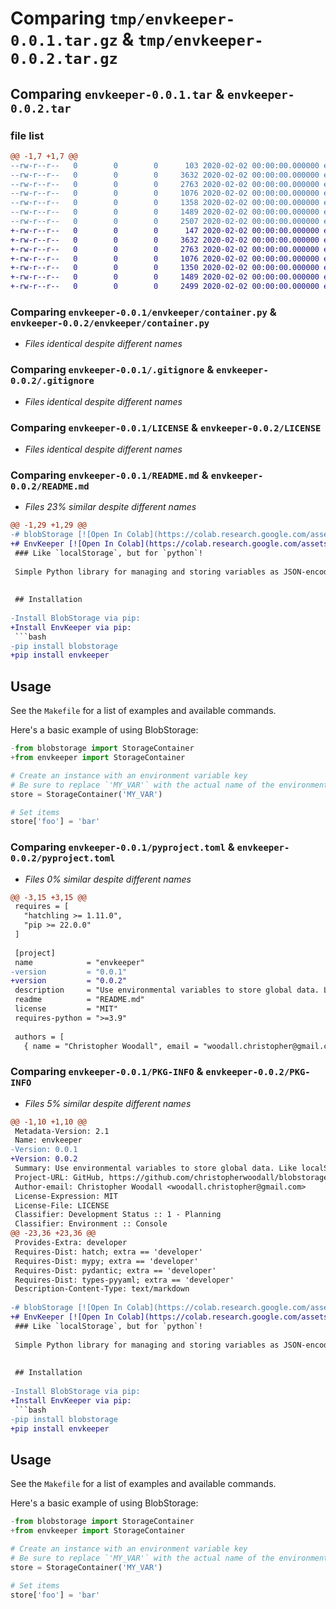 # Comparing `tmp/envkeeper-0.0.1.tar.gz` & `tmp/envkeeper-0.0.2.tar.gz`

## Comparing `envkeeper-0.0.1.tar` & `envkeeper-0.0.2.tar`

### file list

```diff
@@ -1,7 +1,7 @@
--rw-r--r--   0        0        0      103 2020-02-02 00:00:00.000000 envkeeper-0.0.1/envkeeper/__init__.py
--rw-r--r--   0        0        0     3632 2020-02-02 00:00:00.000000 envkeeper-0.0.1/envkeeper/container.py
--rw-r--r--   0        0        0     2763 2020-02-02 00:00:00.000000 envkeeper-0.0.1/.gitignore
--rw-r--r--   0        0        0     1076 2020-02-02 00:00:00.000000 envkeeper-0.0.1/LICENSE
--rw-r--r--   0        0        0     1358 2020-02-02 00:00:00.000000 envkeeper-0.0.1/README.md
--rw-r--r--   0        0        0     1489 2020-02-02 00:00:00.000000 envkeeper-0.0.1/pyproject.toml
--rw-r--r--   0        0        0     2507 2020-02-02 00:00:00.000000 envkeeper-0.0.1/PKG-INFO
+-rw-r--r--   0        0        0      147 2020-02-02 00:00:00.000000 envkeeper-0.0.2/envkeeper/__init__.py
+-rw-r--r--   0        0        0     3632 2020-02-02 00:00:00.000000 envkeeper-0.0.2/envkeeper/container.py
+-rw-r--r--   0        0        0     2763 2020-02-02 00:00:00.000000 envkeeper-0.0.2/.gitignore
+-rw-r--r--   0        0        0     1076 2020-02-02 00:00:00.000000 envkeeper-0.0.2/LICENSE
+-rw-r--r--   0        0        0     1350 2020-02-02 00:00:00.000000 envkeeper-0.0.2/README.md
+-rw-r--r--   0        0        0     1489 2020-02-02 00:00:00.000000 envkeeper-0.0.2/pyproject.toml
+-rw-r--r--   0        0        0     2499 2020-02-02 00:00:00.000000 envkeeper-0.0.2/PKG-INFO
```

### Comparing `envkeeper-0.0.1/envkeeper/container.py` & `envkeeper-0.0.2/envkeeper/container.py`

 * *Files identical despite different names*

### Comparing `envkeeper-0.0.1/.gitignore` & `envkeeper-0.0.2/.gitignore`

 * *Files identical despite different names*

### Comparing `envkeeper-0.0.1/LICENSE` & `envkeeper-0.0.2/LICENSE`

 * *Files identical despite different names*

### Comparing `envkeeper-0.0.1/README.md` & `envkeeper-0.0.2/README.md`

 * *Files 23% similar despite different names*

```diff
@@ -1,29 +1,29 @@
-# blobStorage [![Open In Colab](https://colab.research.google.com/assets/colab-badge.svg)](https://colab.research.google.com/github/christopherwoodall/blobstorage/blob/master/examples/blobstorage_example.ipynb)
+# EnvKeeper [![Open In Colab](https://colab.research.google.com/assets/colab-badge.svg)](https://colab.research.google.com/github/christopherwoodall/blobstorage/blob/master/examples/blobstorage_example.ipynb)
 ### Like `localStorage`, but for `python`!
 
 Simple Python library for managing and storing variables as JSON-encoded dictionaries in environment variables. It provides a dictionary-like interface for storing and retrieving data in environment variables, and allows for global access once stored.
 
 
 ## Installation
 
-Install BlobStorage via pip:
+Install EnvKeeper via pip:
 ```bash
-pip install blobstorage
+pip install envkeeper
 ```
 
 
 ## Usage
 
 See the `Makefile` for a list of examples and available commands.
 
 Here's a basic example of using BlobStorage:
 
 ```python
-from blobstorage import StorageContainer
+from envkeeper import StorageContainer
 
 # Create an instance with an environment variable key
 # Be sure to replace `'MY_VAR'` with the actual name of the environment variable you want to use.
 store = StorageContainer('MY_VAR')
 
 # Set items
 store['foo'] = 'bar'
```

### Comparing `envkeeper-0.0.1/pyproject.toml` & `envkeeper-0.0.2/pyproject.toml`

 * *Files 0% similar despite different names*

```diff
@@ -3,15 +3,15 @@
 requires = [
   "hatchling >= 1.11.0",
   "pip >= 22.0.0"
 ]
 
 [project]
 name            = "envkeeper"
-version         = "0.0.1"
+version         = "0.0.2"
 description     = "Use environmental variables to store global data. Like localStorage, but for python!"
 readme          = "README.md"
 license         = "MIT"
 requires-python = ">=3.9"
 
 authors = [
   { name = "Christopher Woodall", email = "woodall.christopher@gmail.com" },
```

### Comparing `envkeeper-0.0.1/PKG-INFO` & `envkeeper-0.0.2/PKG-INFO`

 * *Files 5% similar despite different names*

```diff
@@ -1,10 +1,10 @@
 Metadata-Version: 2.1
 Name: envkeeper
-Version: 0.0.1
+Version: 0.0.2
 Summary: Use environmental variables to store global data. Like localStorage, but for python!
 Project-URL: GitHub, https://github.com/christopherwoodall/blobstorage
 Author-email: Christopher Woodall <woodall.christopher@gmail.com>
 License-Expression: MIT
 License-File: LICENSE
 Classifier: Development Status :: 1 - Planning
 Classifier: Environment :: Console
@@ -23,36 +23,36 @@
 Provides-Extra: developer
 Requires-Dist: hatch; extra == 'developer'
 Requires-Dist: mypy; extra == 'developer'
 Requires-Dist: pydantic; extra == 'developer'
 Requires-Dist: types-pyyaml; extra == 'developer'
 Description-Content-Type: text/markdown
 
-# blobStorage [![Open In Colab](https://colab.research.google.com/assets/colab-badge.svg)](https://colab.research.google.com/github/christopherwoodall/blobstorage/blob/master/examples/blobstorage_example.ipynb)
+# EnvKeeper [![Open In Colab](https://colab.research.google.com/assets/colab-badge.svg)](https://colab.research.google.com/github/christopherwoodall/blobstorage/blob/master/examples/blobstorage_example.ipynb)
 ### Like `localStorage`, but for `python`!
 
 Simple Python library for managing and storing variables as JSON-encoded dictionaries in environment variables. It provides a dictionary-like interface for storing and retrieving data in environment variables, and allows for global access once stored.
 
 
 ## Installation
 
-Install BlobStorage via pip:
+Install EnvKeeper via pip:
 ```bash
-pip install blobstorage
+pip install envkeeper
 ```
 
 
 ## Usage
 
 See the `Makefile` for a list of examples and available commands.
 
 Here's a basic example of using BlobStorage:
 
 ```python
-from blobstorage import StorageContainer
+from envkeeper import StorageContainer
 
 # Create an instance with an environment variable key
 # Be sure to replace `'MY_VAR'` with the actual name of the environment variable you want to use.
 store = StorageContainer('MY_VAR')
 
 # Set items
 store['foo'] = 'bar'
```

